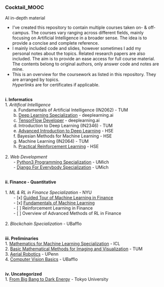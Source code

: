 ### Cocktail_MOOC
AI in-depth material

* I've created this repository to contain multiple courses taken on- & off- campus.
The courses vary ranging across different fields,
mainly focusing on Artificial Intelligence in a broader sense.
The idea is to provide a concise and complete reference.
* I mainly included code and slides, however sometimes I add my personal notes about
the topics. Related research papers are also included. The aim is to provide an ease access for full course material. 
The contents belong to original authors, only answer code and notes are mine.
* This is an overview for the coursework as listed in this repository. They are arranged by topics.<br>
*Hyperlinks* are for certificates if applicable.<br><br>


**i. Informatics**<br>
	1. *Aritifical Intelligence*<br>
		&nbsp;&nbsp;&nbsp;&nbsp;&nbsp;&nbsp;
		a. Fundamentals of Artificial Intelligence (IN2062) - TUM<br>
		&nbsp;&nbsp;&nbsp;&nbsp;&nbsp;&nbsp;
		b. [Deep Learning Specialization](https://www.coursera.org/account/accomplishments/specialization/certificate/UU7YPUS2FUCL) - deeplearning.ai<br>
		&nbsp;&nbsp;&nbsp;&nbsp;&nbsp;&nbsp;
		c. [TensorFlow Developer](https://www.coursera.org/account/accomplishments/specialization/certificate/EK5Q8S7TP4ZD) - deeplearning.ai<br>
		&nbsp;&nbsp;&nbsp;&nbsp;&nbsp;&nbsp;
		d. Introduction to Deep Learning (IN2346) - TUM<br>
		&nbsp;&nbsp;&nbsp;&nbsp;&nbsp;&nbsp;
		e. [Advanced Introduction to Deep Learning](https://www.coursera.org/account/accomplishments/certificate/AXNZG8HUSLGL) - HSE<br>
		&nbsp;&nbsp;&nbsp;&nbsp;&nbsp;&nbsp;
		f. Bayesian Methods for Machine Learning - HSE<br>
		&nbsp;&nbsp;&nbsp;&nbsp;&nbsp;&nbsp;
		g. Machine Learning (IN2064) - TUM<br>&nbsp;&nbsp;&nbsp;&nbsp;&nbsp;&nbsp;
		h. [Practical Reinforcement Learning](https://www.coursera.org/account/accomplishments/certificate/QYE6W8S3EM7H) - HSE<br><br>
	2. *Web Development*<br>
		&nbsp;&nbsp;&nbsp;&nbsp;&nbsp;&nbsp;
		- [Python3 Programming Specialization](https://www.coursera.org/account/accomplishments/specialization/certificate/SQ2UMK99Z8E4) - UMich<br>
		&nbsp;&nbsp;&nbsp;&nbsp;&nbsp;&nbsp;
		- [Django For Everybody Specialization](https://www.coursera.org/account/accomplishments/certificate/W8LVWJNX9V9T) - UMich<br><br>

**ii. Finance - Quantitative**<br><br>
	1. *ML & RL in Finance Specialization* - NYU<br>
		&nbsp;&nbsp;&nbsp;&nbsp;&nbsp;&nbsp;
		- [x] [Guided Tour of Machine Learning in Finance](https://www.coursera.org/account/accomplishments/certificate/3EMSN5EZ37EG)<br>
		&nbsp;&nbsp;&nbsp;&nbsp;&nbsp;&nbsp;
		- [x] [Fundamentals of Machine Learning](https://www.coursera.org/account/accomplishments/certificate/4ZGX5JSD64NZ)<br>
		&nbsp;&nbsp;&nbsp;&nbsp;&nbsp;&nbsp;
		- [ ] Reinforcement Learning in Finance<br>
		&nbsp;&nbsp;&nbsp;&nbsp;&nbsp;&nbsp;
		- [ ] Overview of Advanced Methods of RL in Finance<br><br>
	2. *Blockchain Specialization* - UBafflo<br><br>
	
**iii. Preliminaries**<br>
       1. [Mathematics for Machine Learning Specialization]() - ICL<br>
	   2. [Basic Mathematical Methods for Imaging and Visualization](https://drive.google.com/file/d/1h6AB4W14plh4un0i0D6JOgA4m_AX1R4r/view?usp=sharing) - TUM<br>
       3. [Aerial Robotics](https://www.coursera.org/account/accomplishments/certificate/KQF9XTUWNYPE) - UPenn<br>
       4. [Computer Vision Basics](https://www.coursera.org/account/accomplishments/certificate/6Z8PVV6AEANE) - UBafflo<br><br>

**iv. Uncategorized**<br>
       1. [From Big Bang to Dark Energy](https://www.coursera.org/account/accomplishments/certificate/TDHAA7PDHNTA) - Tokyo University
